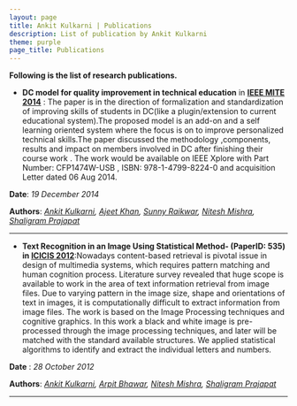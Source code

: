 ```yaml
---
layout: page
title: Ankit Kulkarni | Publications
description: List of publication by Ankit Kulkarni
theme: purple
page_title: Publications
---
```



**Following is the list of research publications.**

* **DC model for quality improvement in technical education** in **[IEEE MITE 2014](http://ieeemite2014.com/)** : The paper is in the direction of formalization and standardization of improving skills of students in DC(like a plugin/extension to current educational system).The proposed model is an add-on and a self learning oriented system where the focus is on to improve personalized technical skills.The paper discussed the methodology ,components, results and impact on members involved in DC after finishing their course work . The work would be available on IEEE Xplore with Part Number: CFP1474W-USB , ISBN: 978-1-4799-8224-0 and acquisition Letter dated 06 Aug 2014.

**Date**: *19 December 2014*

**Authors**: *[Ankit Kulkarni]({{site.url}}), [Ajeet Khan](http://in.linkedin.com/pub/ajeet-khan/32/724/20b), [Sunny Raikwar](http://in.linkedin.com/pub/sunny-raikwar/43/9aa/249), [Nitesh Mishra](http://in.linkedin.com/pub/nitesh-mishra/56/573/120/), [Shaligram Prajapat](https://sites.google.com/site/shaligramiipsdavvindore/)*

<hr>


* **Text Recognition in an Image Using Statistical Method- (PaperID: 535) in [ICICIS 2012](http://www.icicis2012.org/)**:Nowadays content-based retrieval is pivotal issue in design of multimedia systems, which requires pattern matching and human cognition process. Literature survey revealed that huge scope is available to work in the area of text information retrieval from image files. Due to varying pattern in the image size, shape and orientations of text in images, it is computationally difficult to extract information from image files. The work is based on the Image Processing techniques and cognitive graphics. In this work a black and white image is pre-processed through the image processing techniques, and later will be matched with the standard available structures. We applied statistical algorithms to identify and extract the individual letters and numbers.

**Date** : *28 October 2012*

**Authors**: *[Ankit Kulkarni]({{site.url}}), [Arpit Bhawar](http://goo.gl/FT0Tm9), [Nitesh Mishra](http://in.linkedin.com/pub/nitesh-mishra/56/573/120/), [Shaligram Prajapat](https://sites.google.com/site/shaligramiipsdavvindore/)* 


<hr>
